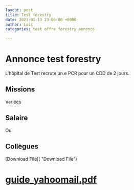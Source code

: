 ```yaml
---
layout: post
title: Test forestry
date: 2021-01-13 23:00:00 +0000
author: Luis
categories: test offre forestry annonce

---
```

# Annonce test forestry

L'hôpital de Test recrute un.e PCR pour un CDD de 2 jours.

<!--more-->

## Missions

Variées

## Salaire

Oui

## Collègues

[Download File]( "Download File")

# [guide_yahoomail.pdf](/uploads/guide_yahoomail.pdf "guide_yahoomail.pdf")